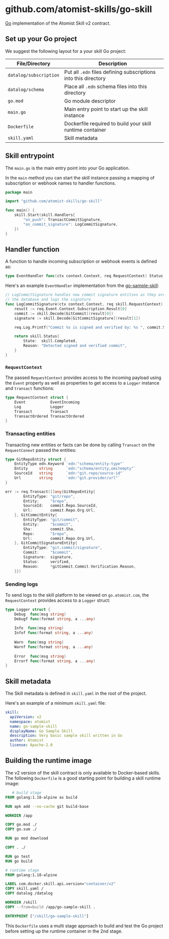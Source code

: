 # github.com/atomist-skills/go-skill

[Go](https://go.dev) implementation of the Atomist Skill v2 contract.

## Set up your Go project

We suggest the following layout for a your skill Go project:

| File/Directory         | Description                                                    |
| ---------------------- | -------------------------------------------------------------- |                                                           
| `datalog/subscription` | Put all `.edn` files defining subscriptions into this directory |
| `datalog/schema`       | Place all `.edn` schema files into this directory              |
| `go.mod`               | Go module descriptor                                           |
| `main.go`              | Main entry point to start up the skill instance                | 
| `Dockerfile`           | Dockerfile required to build your skill runtime container      |
| `skill.yaml`           | Skill metadata                                                 |

## Skill entrypoint

The `main.go` is the main entry point into your Go application.

In the `main` method you can start the skill instance passing a mapping of subscription
or webhook names to handler functions. 

```go
package main

import "github.com/atomist-skills/go-skill"

func main() {
	skill.Start(skill.Handlers{
		"on_push": TransactCommitSignature,
		"on_commit_signature": LogCommitSignature,
	})
}
```
                                       
## Handler function

A function to handle incoming subscription or webhook events is defined as:

```go
type EventHandler func(ctx context.Context, req RequestContext) Status
```
                                                                  
Here's an example `EventHandler` implementation from the [go-sample-skill](https://github.com/atomist-skills/go-sample-skill):

```go
// LogCommitSignature handles new commit signature entities as they are transacted into
// the database and logs the signature
func LogCommitSignature(ctx context.Context, req skill.RequestContext) skill.Status {
	result := req.Event.Context.Subscription.Result[0]
	commit := skill.Decode[GitCommit](result[0])
	signature := skill.Decode[GitCommitSignature](result[1])

	req.Log.Printf("Commit %s is signed and verified by: %s ", commit.Sha, signature.Signature)

	return skill.Status{
		State:  skill.Completed,
		Reason: "Detected signed and verified commit",
	}
}
```

### `RequestContext`

The passed `RequestContext` provides access to the incoming payload using the `Event` property as well 
as properties to get access to a `Logger` instance and `transact` functions:

```go
type RequestContext struct {
	Event           EventIncoming
	Log             Logger
	Transact        Transact
	TransactOrdered TransactOrdered
}
```

### Transacting entities

Transacting new entities or facts can be done by calling `Transact` on the `RequestConext` passed the entities:

```go
type GitRepoEntity struct {
    EntityType edn.Keyword `edn:"schema/entity-type"`
    Entity     string      `edn:"schema/entity,omitempty"`
    SourceId   string      `edn:"git.repo/source-id"`
    Url        string      `edn:"git.provider/url"`
}

err := req.Transact([]any{GitRepoEntity{
		EntityType: "git/repo",
		Entity:     "$repo",
		SourceId:   commit.Repo.SourceId,
		Url:        commit.Repo.Org.Url,
	}, GitCommitEntity{
		EntityType: "git/commit",
		Entity:     "$commit",
		Sha:        commit.Sha,
		Repo:       "$repo",
		Url:        commit.Repo.Org.Url,
	}, GitCommitSignatureEntity{
		EntityType: "git.commit/signature",
		Commit:     "$commit",
		Signature:  signature,
		Status:     verified,
		Reason:     *gitCommit.Commit.Verification.Reason,
	}})
```

### Sending logs

To send logs to the skill platform to be viewed on `go.atomist.com`, the `RequestContext` provides access to a `Logger`
struct:

```go
type Logger struct {
    Debug  func(msg string)
    Debugf func(format string, a ...any)
    
    Info  func(msg string)
    Infof func(format string, a ...any)
    
    Warn  func(msg string)
    Warnf func(format string, a ...any)
    
    Error  func(msg string)
    Errorf func(format string, a ...any)
}
```

## Skill metadata

The Skill metadata is defined in `skill.yaml` in the root of the project. 

Here's an example of a minimum `skill.yaml` file:

```yaml
skill:
  apiVersion: v2
  namespace: atomist
  name: go-sample-skill
  displayName: Go Sample Skill
  description: Very basic sample skill written in Go
  author: Atomist
  license: Apache-2.0
```

## Building the runtime image

The v2 version of the skill contract is only available to Docker-based skills. The following `Dockerfile` 
is a good starting point for building a skill runtime image:

```dockerfile
   # build stage
FROM golang:1.18-alpine as build

RUN apk add --no-cache git build-base

WORKDIR /app

COPY go.mod ./
COPY go.sum ./

RUN go mod download

COPY . ./

RUN go test
RUN go build

# runtime stage
FROM golang:1.18-alpine

LABEL com.docker.skill.api.version="container/v2"
COPY skill.yaml /
COPY datalog /datalog

WORKDIR /skill
COPY --from=build /app/go-sample-skill .

ENTRYPOINT ["/skill/go-sample-skill"]
```

This `Dockerfile` uses a multi stage approach to build and test the Go project before 
setting up the runtime container in the 2nd stage.
